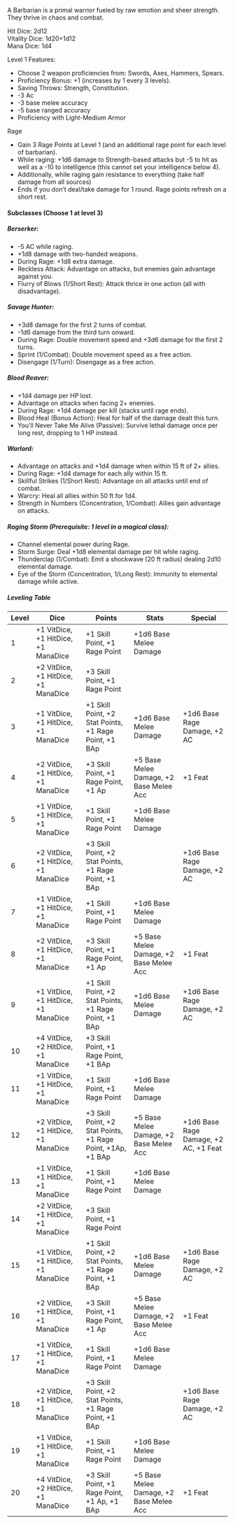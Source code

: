 A Barbarian is a primal warrior fueled by raw emotion and sheer strength. They thrive in chaos and combat.

Hit Dice: 2d12  
Vitality Dice: 1d20+1d12  
Mana Dice: 1d4

Level 1 Features:
- Choose 2 weapon proficiencies from: Swords, Axes, Hammers, Spears.
- Proficiency Bonus: +1 (increases by 1 every 3 levels).
- Saving Throws: Strength, Constitution.
- -3 Ac
- -3 base melee accuracy
- -5 base ranged accuracy
- Proficiency with Light-Medium Armor

Rage
- Gain 3 Rage Points at Level 1 (and an additional rage point for each level of barbarian).
- While raging: +1d6 damage to Strength-based attacks but -5 to hit as well as a -10 to intelligence (this cannot set your intelligence below 4).
- Additionally, while raging gain resistance to everything (take half damage from all sources)
- Ends if you don’t deal/take damage for 1 round. Rage points refresh on a short rest.

#### Subclasses (Choose 1 at level 3)
##### Berserker:
- -5 AC while raging.
- +1d8 damage with two-handed weapons.
- During Rage: +1d8 extra damage.
- Reckless Attack: Advantage on attacks, but enemies gain advantage against you.    
- Flurry of Blows (1/Short Rest): Attack thrice in one action (all with disadvantage).
##### Savage Hunter:
- +3d8 damage for the first 2 turns of combat.
- -1d6 damage from the third turn onward.
- During Rage: Double movement speed and +3d6 damage for the first 2 turns.
- Sprint (1/Combat): Double movement speed as a free action.
- Disengage (1/Turn): Disengage as a free action.
##### Blood Reaver:
- +1d4 damage per HP lost.
- Advantage on attacks when facing 2+ enemies.
- During Rage: +1d4 damage per kill (stacks until rage ends).
- Blood Heal (Bonus Action): Heal for half of the damage dealt this turn.
- You’ll Never Take Me Alive (Passive): Survive lethal damage once per long rest, dropping to 1 HP instead.
##### Warlord:
- Advantage on attacks and +1d4 damage when within 15 ft of 2+ allies.
- During Rage: +1d4 damage for each ally within 15 ft.
- Skillful Strikes (1/Short Rest): Advantage on all attacks until end of combat.
- Warcry: Heal all allies within 50 ft for 1d4.
- Strength in Numbers (Concentration, 1/Combat): Allies gain advantage on attacks.
##### Raging Storm (Prerequisite: 1 level in a magical class):
- Channel elemental power during Rage.    
- Storm Surge: Deal +1d8 elemental damage per hit while raging.
- Thunderclap (1/Combat): Emit a shockwave (20 ft radius) dealing 2d10 elemental damage.
- Eye of the Storm (Concentration, 1/Long Rest): Immunity to elemental damage while active.
##### Leveling Table
| Level | Dice                                | Points                                                      | Stats                                   | Special                               |
| ----- | ----------------------------------- | ----------------------------------------------------------- | --------------------------------------- | ------------------------------------- |
| 1     | +1 VitDice, +1 HitDice, +1 ManaDice | +1 Skill Point, +1 Rage Point                               | +1d6 Base Melee Damage                  |                                       |
| 2     | +2 VitDice, +1 HitDice, +1 ManaDice | +3 Skill Point, +1 Rage Point                               |                                         |                                       |
| 3     | +1 VitDice, +1 HitDice, +1 ManaDice | +1 Skill Point, +2 Stat Points, +1 Rage Point, +1 BAp       | +1d6 Base Melee Damage                  | +1d6 Base Rage Damage, +2 AC          |
| 4     | +2 VitDice, +1 HitDice, +1 ManaDice | +3 Skill Point, +1 Rage Point, +1 Ap                        | +5 Base Melee Damage, +2 Base Melee Acc | +1 Feat                               |
| 5     | +1 VitDice, +1 HitDice, +1 ManaDice | +1 Skill Point, +1 Rage Point                               | +1d6 Base Melee Damage                  |                                       |
| 6     | +2 VitDice, +1 HitDice, +1 ManaDice | +3 Skill Point, +2 Stat Points, +1 Rage Point, +1 BAp       |                                         | +1d6 Base Rage Damage, +2 AC          |
| 7     | +1 VitDice, +1 HitDice, +1 ManaDice | +1 Skill Point, +1 Rage Point                               | +1d6 Base Melee Damage                  |                                       |
| 8     | +2 VitDice, +1 HitDice, +1 ManaDice | +3 Skill Point, +1 Rage Point, +1 Ap                        | +5 Base Melee Damage, +2 Base Melee Acc | +1 Feat                               |
| 9     | +1 VitDice, +1 HitDice, +1 ManaDice | +1 Skill Point, +2 Stat Points, +1 Rage Point, +1 BAp       | +1d6 Base Melee Damage                  | +1d6 Base Rage Damage, +2 AC          |
| 10    | +4 VitDice, +2 HitDice, +1 ManaDice | +3 Skill Point, +1 Rage Point, +1 BAp                       |                                         |                                       |
| 11    | +1 VitDice, +1 HitDice, +1 ManaDice | +1 Skill Point, +1 Rage Point                               | +1d6 Base Melee Damage                  |                                       |
| 12    | +2 VitDice, +1 HitDice, +1 ManaDice | +3 Skill Point, +2 Stat Points, +1 Rage Point, +1Ap, +1 BAp | +5 Base Melee Damage, +2 Base Melee Acc | +1d6 Base Rage Damage, +2 AC, +1 Feat |
| 13    | +1 VitDice, +1 HitDice, +1 ManaDice | +1 Skill Point, +1 Rage Point                               | +1d6 Base Melee Damage                  |                                       |
| 14    | +2 VitDice, +1 HitDice, +1 ManaDice | +3 Skill Point, +1 Rage Point                               |                                         |                                       |
| 15    | +1 VitDice, +1 HitDice, +1 ManaDice | +1 Skill Point, +2 Stat Points, +1 Rage Point, +1 BAp       | +1d6 Base Melee Damage                  | +1d6 Base Rage Damage, +2 AC          |
| 16    | +2 VitDice, +1 HitDice, +1 ManaDice | +3 Skill Point, +1 Rage Point, +1 Ap                        | +5 Base Melee Damage, +2 Base Melee Acc | +1 Feat                               |
| 17    | +1 VitDice, +1 HitDice, +1 ManaDice | +1 Skill Point, +1 Rage Point                               | +1d6 Base Melee Damage                  |                                       |
| 18    | +2 VitDice, +1 HitDice, +1 ManaDice | +3 Skill Point, +2 Stat Points, +1 Rage Point, +1 BAp       |                                         | +1d6 Base Rage Damage, +2 AC          |
| 19    | +1 VitDice, +1 HitDice, +1 ManaDice | +1 Skill Point, +1 Rage Point                               | +1d6 Base Melee Damage                  |                                       |
| 20    | +4 VitDice, +2 HitDice, +1 ManaDice | +3 Skill Point, +1 Rage Point, +1 Ap, +1 BAp                | +5 Base Melee Damage, +2 Base Melee Acc | +1 Feat                               |
